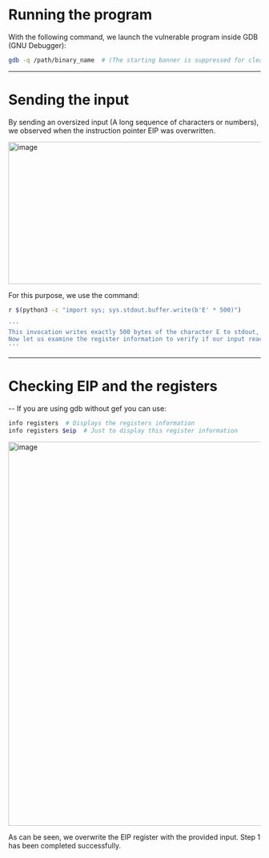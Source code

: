 # Running the program

With the following command, we launch the vulnerable program inside GDB (GNU Debugger): 
```bash
gdb -q /path/binary_name  # (The starting banner is suppressed for cleaner output with the -q option.)

```

---

# Sending the input

By sending an oversized input (A long sequence of characters or numbers), we observed when the instruction pointer EIP was overwritten.

<img width="1277" height="284" alt="image" src="https://github.com/user-attachments/assets/440a8efa-17cc-4169-9f4f-45e58770b2d8" />



For this purpose, we use the command: 
```bash
r $(python3 -c "import sys; sys.stdout.buffer.write(b'E' * 500)")

'''
This invocation writes exactly 500 bytes of the character E to stdout, which are then passed as input.
Now let us examine the register information to verify if our input reached the EIP.
'''
```

---

# Checking EIP and the registers

-- If you are using gdb without gef you can use:

```bash
info registers  # Displays the registers information
info registers $eip  # Just to display this register information 
```
<img width="1281" height="767" alt="image" src="https://github.com/user-attachments/assets/ac6c62ac-5cff-4c19-ae1c-aea88faeade0" />



As can be seen, we overwrite the EIP register with the provided input. Step 1 has been completed successfully.
